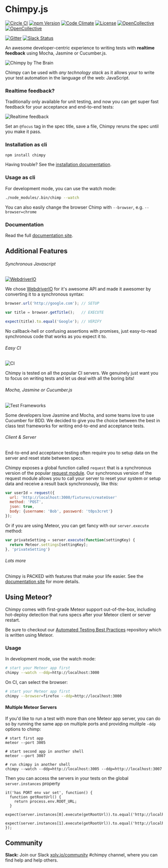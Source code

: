 # Chimpy.js
[![Circle CI](https://circleci.com/gh/xolvio/chimp.svg?style=shield&circle-token=:circle-token)](https://circleci.com/gh/xolvio/chimp) [![npm Version](https://img.shields.io/npm/dm/chimp.svg)](https://www.npmjs.com/package/chimp) [![Code Climate](https://codeclimate.com/github/xolvio/chimp/badges/gpa.svg)](https://codeclimate.com/github/xolvio/chimp) [![License](https://img.shields.io/npm/l/chimp.svg)](https://www.npmjs.com/package/chimp) [![OpenCollective](https://opencollective.com/chimp/backers/badge.svg)](#backers) [![OpenCollective](https://opencollective.com/chimp/sponsors/badge.svg)](#sponsors)

[![Gitter](https://img.shields.io/gitter/room/xolvio/chimp.svg)](https://gitter.im/xolvio/chimp)  [![Slack Status](http://community.xolv.io/badge.svg)](http://community.xolv.io)


An awesome developer-centric experience to writing tests with **realtime feedback** using Mocha, Jasmine or Cucumber.js.

![Chimpy by The Brain](./images/header.png?raw=true)

Chimpy can be used with *any technology stack* as it allows your to write your test automation in the language of the web: JavaScript.

### Realtime feedback?
Traditionally only available for unit testing, and now you can get super fast feedback for your acceptance and end-to-end tests:

![Realtime feedback](./images/realtime.gif?raw=true) 

Set an `@focus` tag in the spec title, save a file, Chimpy reruns the spec until you make it pass. 

### Installation as cli

```sh
npm install chimpy
```

Having trouble? See the [installation documentation](TODO).

### Usage as cli

For development mode, you can use the watch mode:
```sh
./node_modules/.bin/chimp --watch
```
You can also easily change the browser Chimp with `--browser`, e.g. `--browser=chrome`

### Documentation

Read the full [documentation site](TODO). 

## Additional Features

###### Synchronous Javascript
[![WebdriverIO](./images/wdio.png?raw=true)](http://webdriver.io/)

We chose [WebdriverIO](http://webdriver.io) for it's awesome API and made it awesomer by converting it to a synchronous syntax: 

```javascript
browser.url('http://google.com'); // SETUP

var title = browser.getTitle();   // EXECUTE

expect(title).to.equal('Google'); // VERIFY
```

No callback-hell or confusing assertions with promises, just easy-to-read synchronous code that works as you expect it to.

###### Easy CI
![CI](./images/ci.png?raw=true)

Chimpy is tested on all the popular CI servers. We genuinely just want you to focus on writing tests and let us deal with all the boring bits!

###### Mocha, Jasmine or Cucumber.js
![Test Frameworks](./images/test-frameworks.png?raw=true)

Some developers love Jasmine and Mocha, and some teams love to use Cucumber for BDD. We decided to give you the choice between the best in class test frameworks for writing end-to-end and acceptance tests. 

###### Client & Server

End-to-end and acceptance testing often require you to setup data on the server and reset state between specs. 

Chimpy exposes a global function called `request` that is a synchronous version of the popular [request module](https://www.npmjs.com/package/request#request-options-callback). Our synchronous version of the request module allows you to call your server to reset your system or setup data and receive a result back synchronously, like this:

```javascript
var userId = request({
  url: 'http://localhost:3000/fixtures/createUser'
  method: 'POST',
  json: true,
  body: {username: 'Bob', password: 't0ps3cret'}
});
```

Or if you are using Meteor, you can get fancy with our `server.execute` method:

```javascript
var privateSetting = server.execute(function(settingKey) {
  return Meteor.settings[settingKey];
}, 'privateSetting')
```

###### Lots more
Chimpy is PACKED with features that make your life easier. See the [documentation site](http://chimp.readme.io/docs) for more details.

## Using Meteor?

Chimpy comes with first-grade Meteor support out-of-the-box, including hot-deploy detection that runs specs after your Meteor client or server restart. 

Be sure to checkout our [Automated Testing Best Practices](https://github.com/xolvio/automated-testing-best-practices) repository which is written using Meteor.

### Usage

In development mode, use the watch mode:
```sh
# start your Meteor app first
chimpy --watch --ddp=http://localhost:3000
```

On CI, can select the browser:
```sh
# start your Meteor app first
chimpy --browser=firefox --ddp=http://localhost:3000
```

#### Multiple Meteor Servers
If you'd like to run a test with more than one Meteor app server, you can do so by running the same app on multiple ports and providing mulitple `-ddp` options to chimp:
```
# start first app
meteor --port 3005

# start second app in another shell 
meteor --port 3007

# run chimpy in another shell
chimpy --watch --ddp=http://localhost:3005 --ddp=http://localhost:3007
```
Then you can access the servers in your tests on the global `server.instances` property
```
it('has PORT env var set', function() {
  function getRootUrl() {
    return process.env.ROOT_URL;
  }
  expect(server.instances[0].execute(getRootUrl)).to.equal('http://localhost:3005/');
  expect(server.instances[1].execute(getRootUrl)).to.equal('http://localhost:3007/');
});
```

## Community
**Slack:** Join our Slack [xolv.io/community](http://community.xolv.io) #chimpy channel, where you can find help and help others.
